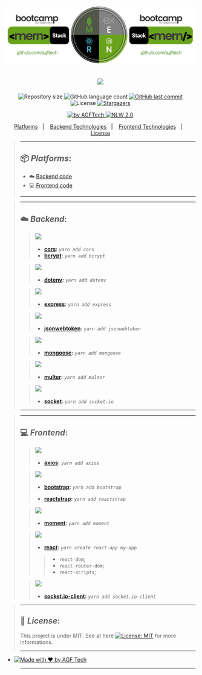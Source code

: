 <h1 align="center">
<img alt="MERN Stack" title="MERN Stack" src="https://github.com/agftech/mern-course-bootcamp/blob/master/.github/custom-mern-stack-2020.svg" width="610px" />
</h1>
<h2 align="center">
<img src="https://img.shields.io/badge/Project developed during the -Bootcamp 2020 MERN Stack by 👨‍🏫 Jean Rauwers-589636?style=for-the-badge"/>
</h2>

<p align="center">	
  <img alt="Repository size" src="https://img.shields.io/github/repo-size/agftech/mern-course-bootcamp?color=589636">
  <img alt="GitHub language count" src="https://img.shields.io/github/languages/count/agftech/mern-course-bootcamp?color=589636">
  <a href="https://github.com/agftech/mern-course-bootcamp/commits/master">
    <img alt="GitHub last commit" src="https://img.shields.io/github/last-commit/agftech/mern-course-bootcamp?color=589636">
  </a> 
  <img alt="License" src="https://img.shields.io/badge/license-MIT-589636">
  <a href="https://github.com/agftech/mern-course-bootcamp/stargazers">
    <img alt="Stargazers" src="https://img.shields.io/github/stars/agftech/mern-course-bootcamp?color=589636&logo=github">
  </a>
</p>

<p align="Center">
  <a href="https://github.com/agftech" target="_blank">
  <img alt="by AGFTech" src="https://img.shields.io/badge/made%20by-AGFTECH's-589636">
  </a>
  <a aria-label="Completed" href="http://italktech.io/mern-coding-bootcamp/">
   <img alt="NLW 2.0" src="https://img.shields.io/badge/ Bootcamp 2020 (For Beginners)-MERN Stack-589636">
  </a>
</p>

<p align="center">
  <a href="#package-platforms">Platforms</a>&nbsp;&nbsp;&nbsp;|&nbsp;&nbsp;&nbsp;
  <a href="#cloud-backend">Backend Technologies</a>&nbsp;&nbsp;&nbsp;|&nbsp;&nbsp;&nbsp;
  <a href="#computer-frontend">Frontend Technologies</a>&nbsp;&nbsp;&nbsp;|&nbsp;&nbsp;&nbsp;
  <a href="#memo-license">License</a>
</p>

> ---
> ## :package: _**Platforms**_:
>
> - :cloud: [Backend code](https://github.com/agftech/mern-course-bootcamp/tree/master/backend)
> - :computer: [Frontend code](https://github.com/agftech/mern-course-bootcamp/tree/master/frontend)
>
> ---

> ---
> ## :cloud: _**Backend**_:
>
> > <img src="https://img.shields.io/badge/modules-SECURITY:-important"/>
> >
>> - **[cors](https://github.com/expressjs/cors/):** _`yarn add cors`_
>> - **[bcrypt](https://github.com/kelektiv/node.bcrypt.js/):** _`yarn add bcrypt`_
>
> > <img src="https://img.shields.io/badge/environment-SETTING:-red"/>
> >
>> - **[dotenv](https://github.com/motdotla/dotenv/):** _`yarn add dotenv`_
>
> > <img src="https://img.shields.io/badge/routing-HTTP SERVERS:-blue"/>
> >
>> - **[express](https://expressjs.com/):** _`yarn add express`_
>
> > <img src="https://img.shields.io/badge/authentication-JWT:-green"/>
> >
>> - **[jsonwebtoken](https://github.com/auth0/node-jsonwebtoken/):** _`yarn add jsonwebtoken`_
>
> > <img src="https://img.shields.io/badge/database-MONGO DB:-589636"/>
> >
>> - **[mongoose](https://mongoosejs.com/):** _`yarn add mongoose`_
>
> > <img src="https://img.shields.io/badge/middleware -MULTIPART/FORMDATA:-red"/>
> >
>> - **[multer](https://github.com/expressjs/multer/):** _`yarn add multer`_
>
> > <img src="https://img.shields.io/badge/communication-BACK&FRONT:-white"/>
> >
>> - **[socket](https://socket.io/):** _`yarn add socket.io`_
>
> ---

> ---
> ## :computer: _**Frontend**_:
>
> > <img src="https://img.shields.io/badge/http-CLIENT:-blue"/>
> >
>> - **[axios](https://github.com/axios/axios):** _`yarn add axios`_
>
> > <img src="https://img.shields.io/badge/framework-INTERFACE:-7952b3"/>
> >
>> - **[bootstrap](https://getbootstrap.com/):** _`yarn add bootstrap`_
>>
>> - **[reactstrap](https://reactstrap.github.io):** _`yarn add reactstrap`_
>
> > <img src="https://img.shields.io/badge/library-DATES:-454545"/>
> >
>> - **[moment](https://github.com/moment/moment/):** _`yarn add moment`_
>
> > <img src="https://img.shields.io/badge/library-JAVASCRIPT:-61dafb"/>
> >
>> - **[react](https://reactjs.org/):** _`yarn create react-app my-app`_
>>> - `react-dom`;
>>> - `react-router-dom`;
>>> - `react-scripts`;
>
> > <img src="https://img.shields.io/badge/communication-FRONT&BACK:-white"/>
> >
>> - **[socket.io-client](https://github.com/socketio/socket.io-client):** _`yarn add socket.io-client`_
>

> ---
>
> ## :memo: _**License**_:
>
> This project is under MIT. See at here [![License: MIT](https://img.shields.io/badge/License-MIT-589636.svg)](https://opensource.org/licenses/MIT) for more informations.
>
> ---

- <a href="https://github.com/agftech" target="_blank">
    <img alt="Made with ♥ by AGF Tech" src="https://img.shields.io/badge/Made with ♥ by -AGFTECH's-589636">
  </a>
> ---
